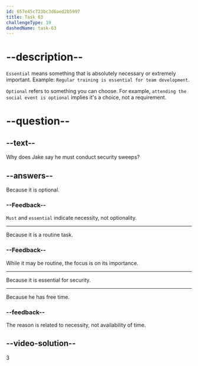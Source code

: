 ```yaml
---
id: 657e45c723bc3d6aed2b5997
title: Task 63
challengeType: 19
dashedName: task-63
---
```


# --description--

`Essential` means something that is absolutely necessary or extremely important. Example: `Regular training is essential for team development`.

`Optional` refers to something you can choose. For example, `attending the social event is optional` implies it's a choice, not a requirement.

# --question--

## --text--

Why does Jake say he must conduct security sweeps?

## --answers--

Because it is optional.

### --Feedback--

`Must` and `essential` indicate necessity, not optionality.

---

Because it is a routine task.

### --Feedback--

While it may be routine, the focus is on its importance.

---

Because it is essential for security.

---

Because he has free time.

### --feedback--

The reason is related to necessity, not availability of time.

## --video-solution--

3
